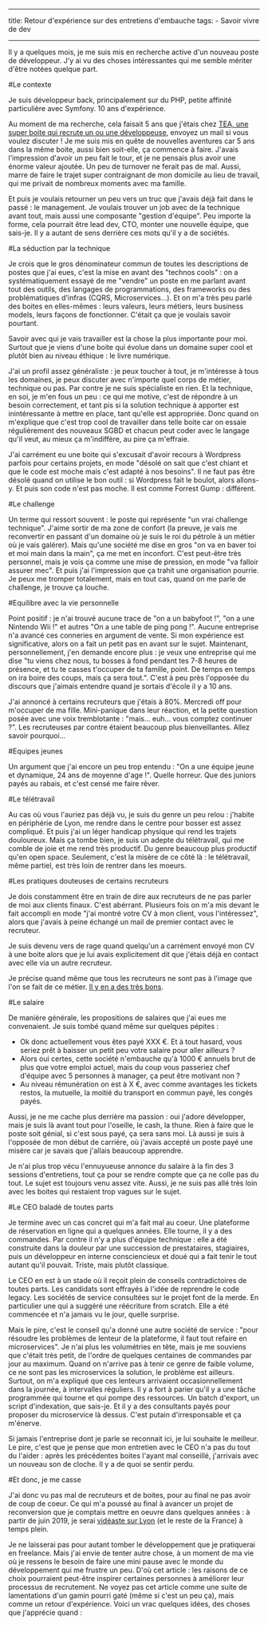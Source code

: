 
---
title: Retour d'expérience sur des entretiens d'embauche
tags:
    - Savoir vivre de dev

---
Il y a quelques mois, je me suis mis en recherche active d'un nouveau poste de développeur. J'y ai vu des choses intéressantes qui me semble mériter d'être notées quelque part.

<!--more-->

#Le contexte

Je suis développeur back, principalement sur du PHP, petite affinité particulière avec Symfony. 10 ans d'expérience.

Au moment de ma recherche, cela faisait 5 ans que j'étais chez [TEA, une super boite qui recrute un ou une développeuse](https://www.tea-ebook.com/developpeur-experimente-fh/), envoyez un mail si vous voulez discuter ! Je me suis mis en quête de nouvelles aventures car 5 ans dans la même boite, aussi bien soit-elle, ça commence à faire. J'avais l'impression d'avoir un peu fait le tour, et je ne pensais plus avoir une énorme valeur ajoutée. Un peu de turnover ne ferait pas de mal. Aussi, marre de faire le trajet super contraignant de mon domicile au lieu de travail, qui me privait de nombreux moments avec ma famille.

Et puis je voulais retourner un peu vers un truc que j'avais déjà fait dans le passé : le management. Je voulais trouver un job avec de la technique avant tout, mais aussi une composante "gestion d'équipe". Peu importe la forme, cela pourrait être lead dev, CTO, monter une nouvelle équipe, que sais-je. Il y a autant de sens derrière ces mots qu'il y a de sociétés.

#La séduction par la technique

Je crois que le gros dénominateur commun de toutes les descriptions de postes que j'ai eues, c'est la mise en avant des "technos cools" : on a systématiquement essayé de me "vendre" un poste en me parlant avant tout des outils, des langages de programmations, des frameworks ou des problématiques d'infras (CQRS, Microservices...). Et on m'a très peu parlé des boites en elles-mêmes : leurs valeurs, leurs métiers, leurs business models, leurs façons de fonctionner. C'était ça que je voulais savoir pourtant.

Savoir avec qui je vais travailler est la chose la plus importante pour moi. Surtout que je viens d'une boite qui évolue dans un domaine super cool et plutôt bien au niveau éthique : le livre numérique.

J'ai un profil assez généraliste : je peux toucher à tout, je m'intéresse à tous les domaines, je peux discuter avec n'importe quel corps de métier, technique ou pas. Par contre je ne suis spécialiste en rien. Et la technique, en soi, je m'en fous un peu : ce qui me motive, c'est de répondre à un besoin correctement, et tant pis si la solution technique à apporter est inintéressante à mettre en place, tant qu'elle est appropriée. Donc quand on m'explique que c'est trop cool de travailler dans telle boite car on essaie régulièrement des nouveaux SGBD et chacun peut coder avec le langage qu'il veut, au mieux ça m'indiffère, au pire ça m'effraie.

J'ai carrément eu une boite qui s'excusait d'avoir recours à Wordpress parfois pour certains projets, en mode "désolé on sait que c'est chiant et que le code est moche mais c'est adapté à nos besoins". Il ne faut pas être désolé quand on utilise le bon outil : si Wordpress fait le boulot, alors allons-y. Et puis son code n'est pas moche. Il est comme Forrest Gump : différent.

#Le challenge

Un terme qui ressort souvent : le poste qui représente "un vrai challenge technique". J'aime sortir de ma zone de confort (la preuve, je vais me reconvertir en passant d'un domaine où je suis le roi du pétrole à un métier où je vais galérer). Mais qu'une société me dise en gros "on va en baver toi et moi main dans la main", ça me met en inconfort. C'est peut-être très personnel, mais je vois ça comme une mise de pression, en mode "va falloir assurer mec". Et puis j'ai l'impression que ça trahit une organisation pourrie. Je peux me tromper totalement, mais en tout cas, quand on me parle de challenge, je trouve ça louche.

#Equilibre avec la vie personnelle

Point positif : je n'ai trouvé aucune trace de "on a un babyfoot !", "on a une Nintendo Wii !" et autres "On a une table de ping pong !". Aucune entreprise n'a avancé ces conneries en argument de vente. Si mon expérience est significative, alors on a fait un petit pas en avant sur le sujet. Maintenant, personnellement, j'en demande encore plus : je veux une entreprise qui me dise "tu viens chez nous, tu bosses à fond pendant tes 7-8 heures de présence, et tu te casses t'occuper de ta famille, point. De temps en temps on ira boire des coups, mais ça sera tout.". C'est à peu près l'opposée du discours que j'aimais entendre quand je sortais d'école il y a 10 ans.

J'ai annoncé à certains recruteurs que j'étais à 80%. Mercredi off pour m'occuper de ma fille. Mini-panique dans leur réaction, et la petite question posée avec une voix tremblotante : "mais... euh... vous comptez continuer ?". Les recruteuses par contre étaient beaucoup plus bienveillantes. Allez savoir pourquoi...

#Equipes jeunes

Un argument que j'ai encore un peu trop entendu : "On a une équipe jeune et dynamique, 24 ans de moyenne d'age !". Quelle horreur. Que des juniors payés au rabais, et c'est censé me faire rêver.

#Le télétravail

Au cas où vous l'auriez pas déjà vu, je suis du genre un peu relou : j'habite en périphérie de Lyon, me rendre dans le centre pour bosser est assez compliqué. Et puis j'ai un léger handicap physique qui rend les trajets douloureux. Mais ça tombe bien, je suis un adepte du télétravail, qui me comble de joie et me rend très productif. Du genre beaucoup plus productif qu'en open space. Seulement, c'est la misère de ce côté là : le télétravail, même partiel, est très loin de rentrer dans les moeurs.

#Les pratiques douteuses de certains recruteurs

Je dois constamment être en train de dire aux recruteurs de ne pas parler de moi aux clients finaux. C'est abérrant. Plusieurs fois on m'a mis devant le fait accompli en mode "j'ai montré votre CV à mon client, vous l'intéressez", alors que j'avais à peine échangé un mail de premier contact avec le recruteur.

Je suis devenu vers de rage quand quelqu'un a carrément envoyé mon CV à une boite alors que je lui avais explicitement dit que j'étais déjà en contact avec elle via un autre recruteur.

Je précise quand même que tous les recruteurs ne sont pas à l'image que l'on se fait de ce métier. [Il y en a des très bons](http://www.recrut-info.com/).

#Le salaire

De manière générale, les propositions de salaires que j'ai eues me convenaient. Je suis tombé quand même sur quelques pépites :
* Ok donc actuellement vous êtes payé XXX €. Et à tout hasard, vous seriez prêt à baisser un petit peu votre salaire pour aller ailleurs ?
* Alors oui certes, cette société n'embauche qu'à 1000 € annuels brut de plus que votre emploi actuel, mais du coup vous passeriez chef d'équipe avec 5 personnes à manager, ça peut être motivant non ?
* Au niveau rémunération on est à X €, avec comme avantages les tickets restos, la mutuelle, la moitié du transport en commun payé, les congés payés.

Aussi, je ne me cache plus derrière ma passion : oui j'adore développer, mais je suis là avant tout pour l'oseille, le cash, la thune. Rien à faire que le poste soit génial, si c'est sous payé, ça sera sans moi. Là aussi je suis à l'opposée de mon début de carrière, où j'avais accepté un poste payé une misère car je savais que j'allais beaucoup apprendre.

Je n'ai plus trop vécu l'ennuyueuse annonce du salaire à la fin des 3 sessions d'entretiens, tout ça pour se rendre compte que ça ne colle pas du tout. Le sujet est toujours venu assez vite. Aussi, je ne suis pas allé très loin avec les boites qui restaient trop vagues sur le sujet.

#Le CEO baladé de toutes parts

Je termine avec un cas concret qui m'a fait mal au coeur. Une plateforme de réservation en ligne qui a quelques années. Elle tourne, il y a des commandes. Par contre il n'y a plus d'équipe technique : elle a été construite dans la douleur par une succession de prestataires, stagiaires, puis un développeur en interne consciencieux et doué qui a fait tenir le tout autant qu'il pouvait. Triste, mais plutôt classique.

Le CEO en est à un stade où il reçoit plein de conseils contradictoires de toutes parts. Les candidats sont effrayés à l'idée de reprendre le code legacy. Les sociétés de service consultées sur le projet font de la merde. En particulier une qui a suggéré une réécriture from scratch. Elle a été commencée et n'a jamais vu le jour, quelle surprise.

Mais le pire, c'est le conseil qu'a donné une autre société de service : "pour résoudre les problèmes de lenteur de la plateforme, il faut tout refaire en microservices". Je n'ai plus les volumétries en tête, mais je me souviens que c'était très petit, de l'ordre de quelques centaines de commandes par jour au maximum. Quand on n'arrive pas à tenir ce genre de faible volume, ce ne sont pas les microservices la solution, le problème est ailleurs. Surtout, on m'a expliqué que ces lenteurs arrivaient occasionnellement dans la journée, à intervalles réguliers. Il y a fort à parier qu'il y a une tâche programmée qui tourne et qui pompe des ressources. Un batch d'export, un script d'indexation, que sais-je. Et il y a des consultants payés pour proposer du microservice là dessus. C'est putain d'irresponsable et ça m'énerve.

Si jamais l'entreprise dont je parle se reconnait ici, je lui souhaite le meilleur. Le pire, c'est que je pense que mon entretien avec le CEO n'a pas du tout du l'aider : après les précédentes boites l'ayant mal conseillé, j'arrivais avec un nouveau son de cloche. Il y a de quoi se sentir perdu.

#Et donc, je me casse

J'ai donc vu pas mal de recruteurs et de boites, pour au final ne pas avoir de coup de coeur. Ce qui m'a poussé au final à avancer un projet de reconversion que je comptais mettre en oeuvre dans quelques années : à partir de juin 2019, je serai [vidéaste sur Lyon](https://www.sso-video.com/) (et le reste de la France) à temps plein.

Je ne laisserai pas pour autant tomber le développement que je pratiquerai en freelance. Mais j'ai envie de tenter autre chose, à un moment de ma vie où je ressens le besoin de faire une mini pause avec le monde du développement qui me frustre un peu. D'où cet article : les raisons de ce choix pourraient peut-être inspirer certaines personnes à améliorer leur processus de recrutement. Ne voyez pas cet article comme une suite de lamentations d'un gamin pourri gaté (même si c'est un peu ça), mais comme un retour d'expérience. Voici un vrac quelques idées, des choses que j'apprécie quand :
